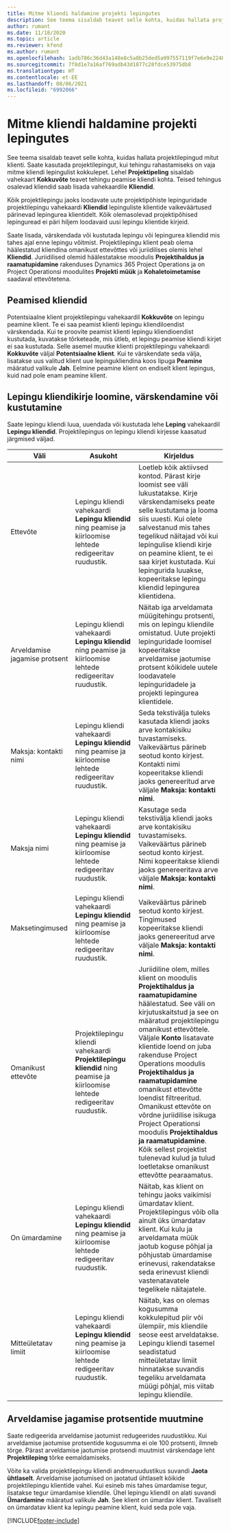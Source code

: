 ```yaml
---
title: Mitme kliendi haldamine projekti lepingutes
description: See teema sisaldab teavet selle kohta, kuidas hallata projektilepingud mitut klienti.
author: rumant
ms.date: 11/18/2020
ms.topic: article
ms.reviewer: kfend
ms.author: rumant
ms.openlocfilehash: 1adb786c36d43a148e8c5a8b25ded5a997557119f7e6e9e2248935ad4ed211d5
ms.sourcegitcommit: 7f8d1e7a16af769adb43d1877c28fdce53975db8
ms.translationtype: HT
ms.contentlocale: et-EE
ms.lasthandoff: 08/06/2021
ms.locfileid: "6992066"
---
```

# <a name="manage-multiple-customers-on-project-contracts"></a>Mitme kliendi haldamine projekti lepingutes

See teema sisaldab teavet selle kohta, kuidas hallata projektilepingud mitut klienti. Saate kasutada projektilepingut, kui tehingu rahastamiseks on vaja mitme kliendi lepingulist kokkulepet. Lehel **Projektipeling** sisaldab vahekaart **Kokkuvõte** teavet tehingu peamise kliendi kohta. Teised tehingus osalevad kliendid saab lisada vahekaardile **Kliendid**.

Kõik projektilepingu jaoks loodavate uute projektipõhiste lepinguridade projektilepingu vahekaardi **Kliendid** lepinguliste klientide vaikeväärtused pärinevad lepingurea klientidelt. Kõik olemasolevad projektipõhised lepinguread ei päri hiljem loodavaid uusi lepingu klientide kirjeid.

Saate lisada, värskendada või kustutada lepingu või lepingurea kliendid mis tahes ajal enne lepingu võitmist. Projektilepingu klient peab olema häälestatud kliendina omanikust ettevõttes või juriidilises olemis lehel **Kliendid**. Juriidilised olemid häälestatakse moodulis **Projektihaldus ja raamatupidamine** rakenduses Dynamics 365 Project Operations ja on Project Operationsi moodulites **Projekti müük** ja **Kohaletoimetamise** saadaval ettevõtetena.

## <a name="primary-customers"></a>Peamised kliendid

Potentsiaalne klient projektilepingu vahekaardil **Kokkuvõte** on lepingu peamine klient. Te ei saa peamist klienti lepingu kliendiloendist värskendada. Kui te proovite peamist klienti lepingu kliendioendist kustutada, kuvatakse tõrketeade, mis ütleb, et lepingu peamise kliendi kirjet ei saa kustutada. Selle asemel muutke klienti projektilepingu vahekaardi **Kokkuvõte** väljal **Potentsiaalne klient**. Kui te värskendate seda välja, lisatakse uus valitud klient uue lepingukliendina koos lipuga **Peamine** määratud valikule **Jah**. Eelmine peamine klient on endiselt klient lepingus, kuid nad pole enam peamine klient.

## <a name="create-update-or-delete-a-contract-customer-record"></a>Lepingu kliendikirje loomine, värskendamine või kustutamine

Saate lepingu kliendi luua, uuendada või kustutada lehe **Leping** vahekaardil **Lepingu kliendid**. Projektilepingus on lepingu kliendi kirjesse kaasatud järgmised väljad.

| **Väli** | **Asukoht** | **Kirjeldus** | 
| --- | --- | --- | 
| Ettevõte | Lepingu kliendi vahekaardi **Lepingu kliendid** ning peamise ja kiirloomise lehtede redigeeritav ruudustik. | Loetleb kõik aktiivsed kontod. Pärast kirje loomist see väli lukustatakse. Kirje värskendamiseks peate selle kustutama ja looma siis uuesti. Kui olete salvestanud mis tahes tegelikud näitajad või kui lepingulise kliendi kirje on peamine klient, te ei saa kirjet kustutada. Kui lepingurida luuakse, kopeeritakse lepingu kliendid lepingurea klientidena. |
| Arveldamise jagamise protsent | Lepingu kliendi vahekaardi **Lepingu kliendid** ning peamise ja kiirloomise lehtede redigeeritav ruudustik. | Näitab iga arveldamata müügitehingu protsenti, mis on lepingu kliendile omistatud. Uute projekti lepinguridade loomisel kopeeritakse arveldamise jaotumise protsent kõikidele uutele loodavatele lepinguridadele ja projekti lepingurea klientidele. |
| Maksja: kontakti nimi | Lepingu kliendi vahekaardi **Lepingu kliendid** ning peamise ja kiirloomise lehtede redigeeritav ruudustik. | Seda tekstivälja tuleks kasutada kliendi jaoks arve kontakisiku tuvastamiseks. Vaikeväärtus pärineb seotud konto kirjest. Kontakti nimi kopeeritakse kliendi jaoks genereeritud arve väljale **Maksja: kontakti nimi**. |
| Maksja nimi | Lepingu kliendi vahekaardi **Lepingu kliendid** ning peamise ja kiirloomise lehtede redigeeritav ruudustik. | Kasutage seda tekstivälja kliendi jaoks arve kontakisiku tuvastamiseks. Vaikeväärtus pärineb seotud konto kirjest. Nimi kopeeritakse kliendi jaoks genereeritava arve väljale **Maksja: kontakti nimi**. |
| Maksetingimused | Lepingu kliendi vahekaardi **Lepingu kliendid** ning peamise ja kiirloomise lehtede redigeeritav ruudustik. | Vaikeväärtus pärineb seotud konto kirjest. Tingimused kopeeritakse kliendi jaoks genereeritud arve väljale **Maksja: kontakti nimi**. |
| Omanikust ettevõte | Projektilepingu kliendi vahekaardi **Projektilepingu kliendid** ning peamise ja kiirloomise lehtede redigeeritav ruudustik. | Juriidiline olem, milles klient on moodulis **Projektihaldus ja raamatupidamine** häälestatud. See väli on kirjutuskaitstud ja see on määratud projektilepingu omanikust ettevõttele.</br>Väljale **Konto** lisatavate klientide loend on juba rakenduse Project Operations moodulis **Projektihaldus ja raamatupidamine** omanikust ettevõtte loendist filtreeritud. Omanikust ettevõte on võrdne juriidilise isikuga Project Operationsi moodulis **Projektihaldus ja raamatupidamine**. Kõik sellest projektist tulenevad kulud ja tulud loetletakse omanikust ettevõtte pearaamatus. |
| On ümardamine | Lepingu kliendi vahekaardi **Lepingu kliendid** ning peamise ja kiirloomise lehtede redigeeritav ruudustik. | Näitab, kas klient on tehingu jaoks vaikimisi ümardatav klient. Projektilepingus võib olla ainult üks ümardatav klient. Kui kulu ja arveldamata müük jaotub koguse põhjal ja põhjustab ümardamise erinevusi, rakendatakse seda erinevust kliendi vastenatavatele tegelikele näitajatele. |
| Mitteületatav limiit | Lepingu kliendi vahekaardi **Lepingu kliendid** ning peamise ja kiirloomise lehtede redigeeritav ruudustik. | Näitab, kas on olemas kogusumma kokkulepitud piir või ülempiir, mis kliendile seose eest arveldatakse. Lepingu kliendi tasemel seadistatud mitteületatav limiit hinnatakse suvandis tegeliku arveldamata müügi põhjal, mis viitab lepingu kliendile. |

## <a name="edit-billing-split-percentages"></a>Arveldamise jagamise protsentide muutmine

Saate redigeerida arveldamise jaotumist redugeerides ruudustikku. Kui arveldamise jaotumise protsentide kogusumma ei ole 100 protsenti, ilmneb tõrge. Pärast arveldamise jaotumise protsendi muutmist värskendage leht **Projektileping** tõrke eemaldamiseks.

Võite ka valida projektilepingu kliendi andmeruudustikus suvandi **Jaota ühtlaselt**. Arveldamise jaotumised on jaotatud ühtlaselt kõikide projektilepingu klientide vahel. Kui esineb mis tahes ümardamise tegur, lisatakse tegur ümardamise kliendile. Ühel lepingu kliendil on alati suvandi **Ümardamine** määratud valikule **Jah**. See klient on ümardav klient. Tavaliselt on ümardatav klient ka lepingu peamine klient, kuid seda pole vaja.


[!INCLUDE[footer-include](../includes/footer-banner.md)]